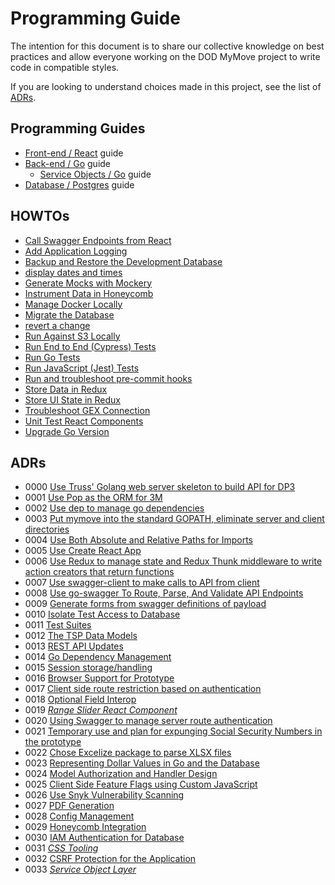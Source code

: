 # Programming Guide

The intention for this document is to share our collective knowledge on best practices and allow everyone working on the DOD MyMove project to write code in compatible styles.

If you are looking to understand choices made in this project, see the list of [ADRs](https://github.com/transcom/mymove/tree/master/docs/adr).

## Programming Guides

* [Front-end / React](frontend.md) guide
* [Back-end / Go](backend.md) guide
  * [Service Objects / Go](backend-service-objects.md) guide
* [Database / Postgres](database.md) guide

<!--index-->

## HOWTOs

* [Call Swagger Endpoints from React](how-to/access-swagger-endpoints-from-react.md#how-to-call-swagger-endpoints-from-react)
* [Add Application Logging](how-to/add-application-logging.md#how-to-add-application-logging)
* [Backup and Restore the Development Database](how-to/backup-and-restore-dev-database.md#how-to-backup-and-restore-the-development-database)
* [display dates and times](how-to/display-dates-and-times.md#how-to-display-dates-and-times)
* [Generate Mocks with Mockery](how-to/generate-mocks-with-mockery.md#how-to-generate-mocks-with-mockery)
* [Instrument Data in Honeycomb](how-to/instrument-data-in-honeycomb.md#how-to-instrument-data-in-honeycomb)
* [Manage Docker Locally](how-to/manage-docker-locally.md#how-to-manage-docker-locally)
* [Migrate the Database](how-to/migrate-the-database.md#how-to-migrate-the-database)
* [revert a change](how-to/revert-a-change.md#how-to-revert-a-change)
* [Run Against S3 Locally](how-to/run-against-s3-locally.md#how-to-run-against-s3-locally)
* [Run End to End (Cypress) Tests](how-to/run-e2e-tests.md#how-to-run-end-to-end-cypress-tests)
* [Run Go Tests](how-to/run-go-tests.md#how-to-run-go-tests)
* [Run JavaScript (Jest) Tests](how-to/run-js-tests.md#how-to-run-javascript-jest-tests)
* [Run and troubleshoot pre-commit hooks](how-to/run-pre-commit-hooks.md#run-and-troubleshoot-pre-commit-hooks)
* [Store Data in Redux](how-to/store-data-in-redux.md#how-to-store-data-in-redux)
* [Store UI State in Redux](how-to/store-ui-state-in-redux.md#how-to-store-ui-state-in-redux)
* [Troubleshoot GEX Connection](how-to/troubleshoot-gex-connection.md#how-to-troubleshoot-gex-connection)
* [Unit Test React Components](how-to/unit-test-react-components.md#how-to-unit-test-react-components)
* [Upgrade Go Version](how-to/upgrade-go-version.md#how-to-upgrade-go-version)

## ADRs

* 0000 [Use Truss' Golang web server skeleton to build API for DP3](adr/0000-server-framework.md#use-truss-golang-web-server-skeleton-to-build-api-for-dp3)
* 0001 [Use Pop as the ORM for 3M](adr/0001-go-orm.md#use-pop-as-the-orm-for-3m)
* 0002 [Use dep to manage go dependencies](adr/0002-go-package-management.md#use-dep-to-manage-go-dependencies)
* 0003 [Put mymove into the standard GOPATH, eliminate server and client directories](adr/0003-go-path-and-project-layout.md#put-mymove-into-the-standard-gopath-eliminate-server-and-client-directories)
* 0004 [Use Both Absolute and Relative Paths for Imports](adr/0004-path-imports.md#use-both-absolute-and-relative-paths-for-imports)
* 0005 [Use Create React App](adr/0005-create-react-app.md#use-create-react-app)
* 0006 [Use Redux to manage state and Redux Thunk middleware to write action creators that return functions](adr/0006-redux.md#use-redux-to-manage-state-and-redux-thunk-middleware-to-write-action-creators-that-return-functions)
* 0007 [Use swagger-client to make calls to API from client](adr/0007-swagger-client.md#use-swagger-client-to-make-calls-to-api-from-client)
* 0008 [Use go-swagger To Route, Parse, And Validate API Endpoints](adr/0008-go-swagger.md#use-go-swagger-to-route-parse-and-validate-api-endpoints)
* 0009 [Generate forms from swagger definitions of payload](adr/0009-form-creation-from-swagger.md#generate-forms-from-swagger-definitions-of-payload)
* 0010 [Isolate Test Access to Database](adr/0010-isolate-test-access-to-database.md#isolate-test-access-to-database)
* 0011 [Test Suites](adr/0011-test-suites.md#test-suites)
* 0012 [The TSP Data Models](adr/0012-tsp-data-models.md#the-tsp-data-models)
* 0013 [REST API Updates](adr/0013-rest-api-updates.md#rest-api-updates)
* 0014 [Go Dependency Management](adr/0014-go-dependency-management.md#go-dependency-management)
* 0015 [Session storage/handling](adr/0015-session-storage.md#session-storage-handling)
* 0016 [Browser Support for Prototype](adr/0016-Browser-Support.md#browser-support-for-prototype)
* 0017 [Client side route restriction based on authentication](adr/0017-react-router-redux-authentication.md#client-side-route-restriction-based-on-authentication)
* 0018 [Optional Field Interop](adr/0018-optional-field-interop.md#optional-field-interop)
* 0019 [_Range Slider React Component_](adr/0019-client-rangeslider.md#range-slider-react-component)
* 0020 [Using Swagger to manage server route authentication](adr/0020-swagger-auth.md#using-swagger-to-manage-server-route-authentication)
* 0021 [Temporary use and plan for expunging Social Security Numbers in the prototype](adr/0021-ssn-use.md#temporary-use-and-plan-for-expunging-social-security-numbers-in-the-prototype)
* 0022 [Chose Excelize package to parse XLSX files](adr/0022-xlsx-lib.md#chose-excelize-package-to-parse-xlsx-files)
* 0023 [Representing Dollar Values in Go and the Database](adr/0023-representing-dollar-values.md#representing-dollar-values-in-go-and-the-database)
* 0024 [Model Authorization and Handler Design](adr/0024-model-authorization-and-handler-design.md#model-authorization-and-handler-design)
* 0025 [Client Side Feature Flags using Custom JavaScript](adr/0025-client-side-feature-flags.md#client-side-feature-flags-using-custom-javascript)
* 0026 [Use Snyk Vulnerability Scanning](adr/0026-use-snyk-vulnerability-scanning.md#use-snyk-vulnerability-scanning)
* 0027 [PDF Generation](adr/0027-pdf-generation.md#pdf-generation)
* 0028 [Config Management](adr/0028-config-management.md#config-management)
* 0029 [Honeycomb Integration](adr/0029-honeycomb-integration.md#honeycomb-integration)
* 0030 [IAM Authentication for Database](adr/0030-rds-iam.md#iam-authentication-for-database)
* 0031 [*CSS Tooling*](adr/0031-css-tooling.md#css-tooling)
* 0032 [CSRF Protection for the Application](adr/0032-csrf-protection.md#csrf-protection-for-the-application)
* 0033 [*Service Object Layer*](adr/0033-service-object-layer.md#service-object-layer)

<!--endindex-->
